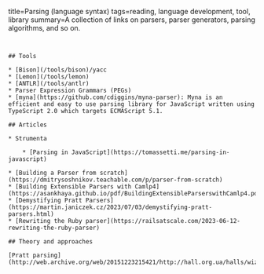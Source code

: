 title=Parsing (language syntax)
tags=reading, language development, tool, library
summary=A collection of links on parsers, parser generators, parsing algorithms, and so on.
~~~~~~


## Tools

* [Bison](/tools/bison)/yacc
* [Lemon](/tools/lemon)
* [ANTLR](/tools/antlr)
* Parser Expression Grammars (PEGs)
* [myna](https://github.com/cdiggins/myna-parser): Myna is an efficient and easy to use parsing library for JavaScript written using TypeScript 2.0 which targets ECMAScript 5.1.

## Articles

* Strumenta

    * [Parsing in JavaScript](https://tomassetti.me/parsing-in-javascript)

* [Building a Parser from scratch](https://dmitrysoshnikov.teachable.com/p/parser-from-scratch)
* [Building Extensible Parsers with Camlp4](https://asankhaya.github.io/pdf/BuildingExtensibleParserswithCamlp4.pdf)
* [Demystifying Pratt Parsers](https://martin.janiczek.cz/2023/07/03/demystifying-pratt-parsers.html)
* [Rewriting the Ruby parser](https://railsatscale.com/2023-06-12-rewriting-the-ruby-parser)

## Theory and approaches

[Pratt parsing](http://web.archive.org/web/20151223215421/http://hall.org.ua/halls/wizzard/pdf/Vaughan.Pratt.TDOP.pdf)





